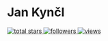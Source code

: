 # Jan Kynčl

<!-- Social badges section -->
<p align="left">
  <a href="https://github.com/kynclja?tab=repositories&sort=stargazers">
    <img alt="total stars" title="Total stars on GitHub" src="https://custom-icon-badges.demolab.com/github/stars/kynclja?color=CE4632&style=for-the-badge&labelColor=E15C47&logo=star"/>
  </a>
  <a href="https://github.com/kynclja?tab=followers">
    <img alt="followers" title="Follow me on Github" src="https://custom-icon-badges.demolab.com/github/followers/kynclja?color=F75C7E&labelColor=E73542&style=for-the-badge&logo=person-add&label=Follow&logoColor=white"/>
  </a>
<!--   7B1A21 -->
<!--   FD4710 -->
  <a href="">
    <img alt="views" title="GitHub profile views" src="https://freshidea.com/jonah/app/DenverCoder1-profile-views"/>
  </a>
</p>

